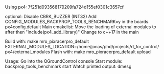 Using px4: 7f251d093568179209fa724d155ef0301c3657cf

optional: Disable CBRK_BUZZER (INT32)
Add CONFIG_MODULES_BACKPROP_TOOLS_BENCHMARK=y in the boards px4config.default
Main cmakelist:
  Move the loading of external modules to after then "include(px4_add_library)"
  Change to c++17 in the main

Build with: make mro_pixracerpro_default EXTERNAL_MODULES_LOCATION=/home/jonas/phd/projects/rl_for_control/px4/external_modules
Flash with: make mro_pixracerpro_default upload


Usage: Go into the QGroundControl console
Start module: backprop_tools_benchmark start
Watch printed output: dmesg